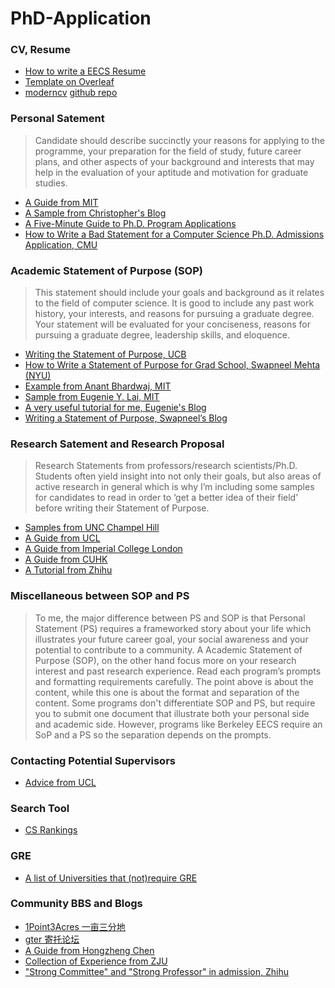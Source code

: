 
# PhD-Application

### CV, Resume
- [How to write a EECS Resume](https://www.eecsresume.com/article)
- [Template on Overleaf](https://www.overleaf.com/latex/templates/resume-template-by-anubhav/dhmkrwtksdgy)
- [moderncv](https://ctan.org/tex-archive/macros/latex/contrib/moderncv?lang=en) [github repo](https://github.com/xdanaux/moderncv)

### Personal Satement
> Candidate should describe succinctly your reasons for applying to the programme, your preparation for the field of study, future career plans, and other aspects of your background and interests that may help in the evaluation of your aptitude and motivation for graduate studies.

- [A Guide from MIT](https://mitcommlab.mit.edu/broad/commkit/graduate-school-personal-statement/)
- [A Sample from Christopher's Blog](http://cwfletcher.net/Pages/SoP.php)
- [A Five-Minute Guide to Ph.D. Program Applications](https://pg.ucsd.edu/PhD-application-tips.htm)
- [How to Write a Bad Statement for a Computer Science Ph.D. Admissions Application, CMU](http://www.cs.cmu.edu/~pavlo/blog/2015/10/how-to-write-a-bad-statement-for-a-computer-science-phd-admissions-application.html)

### Academic Statement of Purpose (SOP)
> This statement should include your goals and background as it relates to the field of computer science. It is good to include any past work history, your interests, and reasons for pursuing a graduate degree. Your statement will be evaluated for your conciseness, reasons for pursuing a graduate degree, leadership skills, and eloquence.

- [Writing the Statement of Purpose, UCB](https://grad.berkeley.edu/admissions/steps-to-apply/requirements/statement-purpose/)
- [How to Write a Statement of Purpose for Grad School, Swapneel Mehta (NYU)](https://swapneelm.github.io/how-to-write-a-statement-of-purpose-for-grad-school)
- [Example from  Anant Bhardwaj, MIT](http://people.csail.mit.edu/anantb/public/docs/sop/phd_admission_sop.pdf)
- [Sample from Eugenie Y. Lai, MIT](https://eugenielai.github.io/docs/application/sop-mit-eylai.pdf)
- [A very useful tutorial for me, Eugenie's Blog](https://eugenielai.github.io/posts/another-annotated-sop.html)
- [Writing a Statement of Purpose, Swapneel’s Blog](https://djunicode.github.io/2018/10/16/writing-a-statement-of-purpose.html)

### Research Satement and Research Proposal
> Research Statements from professors/research scientists/Ph.D. Students often yield insight into not only their goals, but also areas of active research in general which is why I’m including some samples for candidates to read in order to ‘get a better idea of their field’ before writing their Statement of Purpose.
- [Samples from UNC Champel Hill](https://www.cs.unc.edu/~cssa/guides/proposals/index.html)
- [A Guide from UCL](https://www.ucl.ac.uk/ioe-writing-centre/plan-your-assignment/write-a-research-proposal)
- [A Guide from Imperial College London](https://www.imperial.ac.uk/research-and-innovation/research-office/preparing-and-costing-a-proposal/planning-a-proposal/)
- [A Guide from CUHK](https://www.ilc.cuhk.edu.hk/EN/ENResources/Writing_Research.aspx)
- [A Tutorial from Zhihu](https://zhuanlan.zhihu.com/p/298343066)

### Miscellaneous between SOP and PS
> To me, the major difference between PS and SOP is that Personal Statement (PS) requires a frameworked story about your life which illustrates your future career goal, your social awareness and your potential to contribute to a community. A Academic Statement of Purpose (SOP), on the other hand focus more on your research interest and past research experience. Read each program’s prompts and formatting requirements carefully. The point above is about the content, while this one is about the format and separation of the content. Some programs don't differentiate SOP and PS, but require you to submit one document that illustrate both your personal side and academic side. However, programs like Berkeley EECS require an SoP and a PS so the separation depends on the prompts.


### Contacting Potential Supervisors
- [Advice from UCL](http://depts.washington.edu/scholarq/pdfs/UCL%20contacting%20UK%20supervisors.PDF)


### Search Tool
- [CS Rankings](https://csrankings.org/)

### GRE
- [A list of Universities that (not)require GRE](https://github.com/Dieselmarble/PhD-Application/blob/main/GRE/CS_CS-Adjacent%20GRE%20Requirements.xlsx)

### Community BBS and Blogs
- [1Point3Acres 一亩三分地](https://www.1point3acres.com/bbs/)
- [gter 寄托论坛](https://www.gter.net/)
- [A Guide from Hongzheng Chen](https://chhzh123.github.io/blogs/2021-05-22-phd-application/)
- [Collection of Experience from ZJU](https://github.com/Dieselmarble/PhD-Application/blob/main/Practical%20Experience/%E6%B5%99%E5%A4%A7%E9%A3%9E%E8%B7%83%E6%89%8B%E5%86%8C.pdf)
- ["Strong Committee" and "Strong Professor" in admission, Zhihu](https://zhuanlan.zhihu.com/p/128037373)

